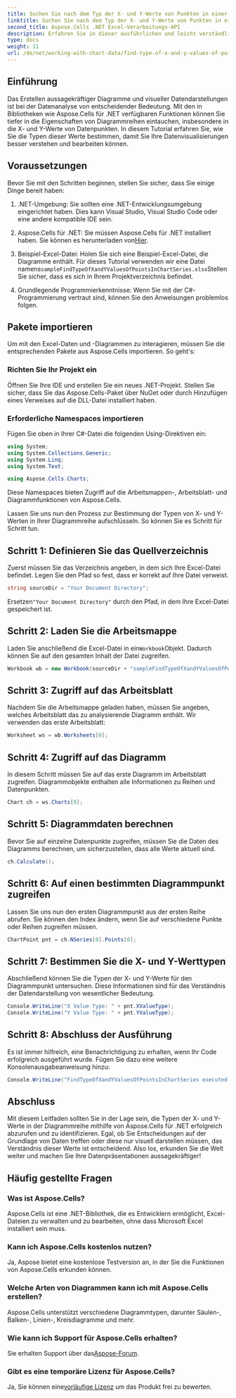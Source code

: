 ```yaml
---
title: Suchen Sie nach dem Typ der X- und Y-Werte von Punkten in einer Diagrammreihe
linktitle: Suchen Sie nach dem Typ der X- und Y-Werte von Punkten in einer Diagrammreihe
second_title: Aspose.Cells .NET Excel-Verarbeitungs-API
description: Erfahren Sie in dieser ausführlichen und leicht verständlichen Anleitung, wie Sie mit Aspose.Cells für .NET die Typen von X- und Y-Werten in Diagrammreihen finden.
type: docs
weight: 11
url: /de/net/working-with-chart-data/find-type-of-x-and-y-values-of-points-in-chart-series/
---
```

## Einführung

Das Erstellen aussagekräftiger Diagramme und visueller Datendarstellungen ist bei der Datenanalyse von entscheidender Bedeutung. Mit den in Bibliotheken wie Aspose.Cells für .NET verfügbaren Funktionen können Sie tiefer in die Eigenschaften von Diagrammreihen eintauchen, insbesondere in die X- und Y-Werte von Datenpunkten. In diesem Tutorial erfahren Sie, wie Sie die Typen dieser Werte bestimmen, damit Sie Ihre Datenvisualisierungen besser verstehen und bearbeiten können.

## Voraussetzungen

Bevor Sie mit den Schritten beginnen, stellen Sie sicher, dass Sie einige Dinge bereit haben:

1. .NET-Umgebung: Sie sollten eine .NET-Entwicklungsumgebung eingerichtet haben. Dies kann Visual Studio, Visual Studio Code oder eine andere kompatible IDE sein.
   
2.  Aspose.Cells für .NET: Sie müssen Aspose.Cells für .NET installiert haben. Sie können es herunterladen von[Hier](https://releases.aspose.com/cells/net/).

3.  Beispiel-Excel-Datei: Holen Sie sich eine Beispiel-Excel-Datei, die Diagramme enthält. Für dieses Tutorial verwenden wir eine Datei namens`sampleFindTypeOfXandYValuesOfPointsInChartSeries.xlsx`Stellen Sie sicher, dass es sich in Ihrem Projektverzeichnis befindet.

4. Grundlegende Programmierkenntnisse: Wenn Sie mit der C#-Programmierung vertraut sind, können Sie den Anweisungen problemlos folgen.

## Pakete importieren

Um mit den Excel-Daten und -Diagrammen zu interagieren, müssen Sie die entsprechenden Pakete aus Aspose.Cells importieren. So geht's:

### Richten Sie Ihr Projekt ein

Öffnen Sie Ihre IDE und erstellen Sie ein neues .NET-Projekt. Stellen Sie sicher, dass Sie das Aspose.Cells-Paket über NuGet oder durch Hinzufügen eines Verweises auf die DLL-Datei installiert haben.

### Erforderliche Namespaces importieren

Fügen Sie oben in Ihrer C#-Datei die folgenden Using-Direktiven ein:

```csharp
using System;
using System.Collections.Generic;
using System.Linq;
using System.Text;

using Aspose.Cells.Charts;
```

Diese Namespaces bieten Zugriff auf die Arbeitsmappen-, Arbeitsblatt- und Diagrammfunktionen von Aspose.Cells.

Lassen Sie uns nun den Prozess zur Bestimmung der Typen von X- und Y-Werten in Ihrer Diagrammreihe aufschlüsseln. So können Sie es Schritt für Schritt tun.

## Schritt 1: Definieren Sie das Quellverzeichnis

Zuerst müssen Sie das Verzeichnis angeben, in dem sich Ihre Excel-Datei befindet. Legen Sie den Pfad so fest, dass er korrekt auf Ihre Datei verweist.

```csharp
string sourceDir = "Your Document Directory";
```

 Ersetzen`"Your Document Directory"` durch den Pfad, in dem Ihre Excel-Datei gespeichert ist.

## Schritt 2: Laden Sie die Arbeitsmappe

 Laden Sie anschließend die Excel-Datei in ein`Workbook`Objekt. Dadurch können Sie auf den gesamten Inhalt der Datei zugreifen.

```csharp
Workbook wb = new Workbook(sourceDir + "sampleFindTypeOfXandYValuesOfPointsInChartSeries.xlsx");
```

## Schritt 3: Zugriff auf das Arbeitsblatt

Nachdem Sie die Arbeitsmappe geladen haben, müssen Sie angeben, welches Arbeitsblatt das zu analysierende Diagramm enthält. Wir verwenden das erste Arbeitsblatt:

```csharp
Worksheet ws = wb.Worksheets[0];
```

## Schritt 4: Zugriff auf das Diagramm

In diesem Schritt müssen Sie auf das erste Diagramm im Arbeitsblatt zugreifen. Diagrammobjekte enthalten alle Informationen zu Reihen und Datenpunkten.

```csharp
Chart ch = ws.Charts[0];
```

## Schritt 5: Diagrammdaten berechnen

Bevor Sie auf einzelne Datenpunkte zugreifen, müssen Sie die Daten des Diagramms berechnen, um sicherzustellen, dass alle Werte aktuell sind.

```csharp
ch.Calculate();
```

## Schritt 6: Auf einen bestimmten Diagrammpunkt zugreifen

Lassen Sie uns nun den ersten Diagrammpunkt aus der ersten Reihe abrufen. Sie können den Index ändern, wenn Sie auf verschiedene Punkte oder Reihen zugreifen müssen.

```csharp
ChartPoint pnt = ch.NSeries[0].Points[0];
```

## Schritt 7: Bestimmen Sie die X- und Y-Werttypen

Abschließend können Sie die Typen der X- und Y-Werte für den Diagrammpunkt untersuchen. Diese Informationen sind für das Verständnis der Datendarstellung von wesentlicher Bedeutung.

```csharp
Console.WriteLine("X Value Type: " + pnt.XValueType);
Console.WriteLine("Y Value Type: " + pnt.YValueType);
```

## Schritt 8: Abschluss der Ausführung

Es ist immer hilfreich, eine Benachrichtigung zu erhalten, wenn Ihr Code erfolgreich ausgeführt wurde. Fügen Sie dazu eine weitere Konsolenausgabeanweisung hinzu:

```csharp
Console.WriteLine("FindTypeOfXandYValuesOfPointsInChartSeries executed successfully.");
```

## Abschluss

Mit diesem Leitfaden sollten Sie in der Lage sein, die Typen der X- und Y-Werte in der Diagrammreihe mithilfe von Aspose.Cells für .NET erfolgreich abzurufen und zu identifizieren. Egal, ob Sie Entscheidungen auf der Grundlage von Daten treffen oder diese nur visuell darstellen müssen, das Verständnis dieser Werte ist entscheidend. Also los, erkunden Sie die Welt weiter und machen Sie Ihre Datenpräsentationen aussagekräftiger!

## Häufig gestellte Fragen

### Was ist Aspose.Cells?
Aspose.Cells ist eine .NET-Bibliothek, die es Entwicklern ermöglicht, Excel-Dateien zu verwalten und zu bearbeiten, ohne dass Microsoft Excel installiert sein muss.

### Kann ich Aspose.Cells kostenlos nutzen?
Ja, Aspose bietet eine kostenlose Testversion an, in der Sie die Funktionen von Aspose.Cells erkunden können.

### Welche Arten von Diagrammen kann ich mit Aspose.Cells erstellen?
Aspose.Cells unterstützt verschiedene Diagrammtypen, darunter Säulen-, Balken-, Linien-, Kreisdiagramme und mehr.

### Wie kann ich Support für Aspose.Cells erhalten?
 Sie erhalten Support über das[Aspose-Forum](https://forum.aspose.com/c/cells/9).

### Gibt es eine temporäre Lizenz für Aspose.Cells?
 Ja, Sie können eine[vorläufige Lizenz](https://purchase.aspose.com/temporary-license/) um das Produkt frei zu bewerten.